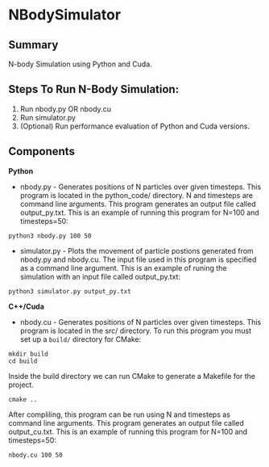 # NBodySimulator
## Summary
N-body Simulation using Python and Cuda.

## Steps To Run N-Body Simulation:
1. Run nbody.py OR nbody.cu
2. Run simulator.py
3. (Optional) Run performance evaluation of Python and Cuda versions.

## Components
**Python**
* nbody.py - Generates positions of N particles over given timesteps. This program is located in the python_code/ directory. N and timesteps are command line arguments. This program generates an output file called output_py.txt.
This is an example of running this program for N=100 and timesteps=50:

```
python3 nbody.py 100 50
 ```

* simulator.py - Plots the movement of particle postions generated from nbody.py and nbody.cu. The input file used in this program is specified as a command line argument.
This is an example of runing the simulation with an input file called output_py.txt:

```
python3 simulator.py output_py.txt

```

**C++/Cuda**
* nbody.cu - Generates positions of N particles over given timesteps. This program is located in the src/ directory.
To run this program you must set up a `build/` directory for CMake:

```
mkdir build
cd build
```

Inside the build directory we can run CMake to generate a Makefile for the project.
```
cmake ..
```
After compliling, this program can be run using N and timesteps as command line arguments. This program generates an output file called output_cu.txt.
This is an example of running this program for N=100 and timesteps=50:

```
nbody.cu 100 50
```
